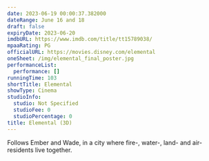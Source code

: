 ```yaml
---
date: 2023-06-19 00:00:37.382000
dateRange: June 16 and 18
draft: false
expiryDate: 2023-06-20
imdbURL: https://www.imdb.com/title/tt15789038/
mpaaRating: PG
officialURL: https://movies.disney.com/elemental
oneSheet: /img/elemental_final_poster.jpg
performanceList:
  performance: []
runningTime: 103
shortTitle: Elemental
showType: Cinema
studioInfo:
  studio: Not Specified
  studioFee: 0
  studioPercentage: 0
title: Elemental (3D)
---
```


Follows Ember and Wade, in a city where fire-, water-, land- and air-residents live together.